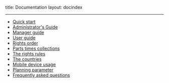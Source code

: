title: Documentation
layout: docindex

---


* [Quick start](001-quick-start.html)
* [Administrator's Guide](002-admin-guide.html)
* [Manager guide](003-department-head.html)
* [User guide](004-user-guide.html)
* [Rights order](005-rights-order.html)
* [Parts times collections](006-parts-times.html)
* [The rights rules](007-rights-rules.html)
* [The countries](008-the-countries.html)
* [Mobile device usage](009-mobile-device-usage.html)
* [Planning parameter](010-planning-parameters.html)
* [Frequently asked questions](011-faq.html)
